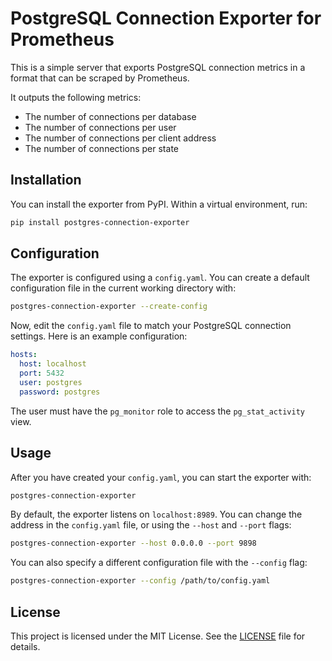 # PostgreSQL Connection Exporter for Prometheus

This is a simple server that exports PostgreSQL connection metrics in a format that can be scraped by Prometheus.

It outputs the following metrics:

- The number of connections per database
- The number of connections per user
- The number of connections per client address
- The number of connections per state

## Installation

You can install the exporter from PyPI. Within a virtual environment, run:

```bash
pip install postgres-connection-exporter
```

## Configuration

The exporter is configured using a `config.yaml`. You can create a default configuration file in the current working directory with:

```bash
postgres-connection-exporter --create-config
```

Now, edit the `config.yaml` file to match your PostgreSQL connection settings. Here is an example configuration:

```yaml
hosts:
  host: localhost
  port: 5432
  user: postgres
  password: postgres
```

The user must have the `pg_monitor` role to access the `pg_stat_activity` view.

## Usage

After you have created your `config.yaml`, you can start the exporter with:

```bash
postgres-connection-exporter
```

By default, the exporter listens on `localhost:8989`. You can change the address in the `config.yaml` file, or using the `--host` and `--port` flags:

```bash
postgres-connection-exporter --host 0.0.0.0 --port 9898
```

You can also specify a different configuration file with the `--config` flag:

```bash
postgres-connection-exporter --config /path/to/config.yaml
```

## License

This project is licensed under the MIT License. See the [LICENSE](LICENSE) file for details.